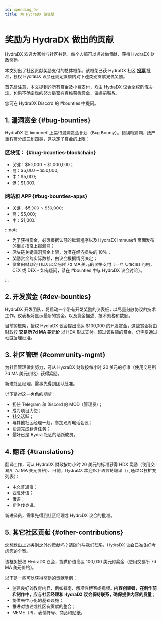 ```yaml
---
id: spending_fw
title: 为 HydraDX 做贡献
---
```


# 奖励为 HydraDX 做出的贡献

HydraDX 欢迎大家参与社区共建。每个人都可以通过做贡献，获得 HydraDX 财政奖励。

本文列出了社区贡献奖励支付的总体框架。该框架已获 HydraDX 社区 **[投票](https://hydradx.subsquare.io/democracy/referendum/11)** 批准，授权 HydraDX 议会在规定限额内对下述类别贡献兑付奖励。

首先请注意，本文提到的所有赏金及小费支付，均由 HydraDX 议会全权酌情决定。如果不确定您的努力是否有资格获得赏金，请提前联系。

您可在 HydraDX Discord 的 #bounties 中提问。

## 1. 漏洞赏金 {#bug-bounties}

HydraDX 在 Immunefi 上运行漏洞赏金计划（Bug Bounty）。错误和漏洞，按严重程度分成三到四类，这决定了赏金的上限：

### 区块链： {#bug-bounties-blockchain}

* 关键：$50,000 ~ $1,000,000；
* 高：$5,000 ~ $50,000;
* 中：$5,000;
* 低：$1,000.

### 网站和 APP {#bug-bounties-apps}

* 关键：$5,000 ~ $50,000;
* 高：$5,000;
* 中：$1,000.

:::note

* 为了获得赏金，必须根据认可的纰漏程序以及 HydraDX Immunefi 页面发布的相关指南上报漏洞；
* 区块链关键漏洞赏金上限，为潜在经济损失的 10%；
* 奖励赏金的实际数额，由议会根据情况决定；
* 赏金由财政的 HDX 以交易所 7d MA 美元的价格支付（一旦 Oracles 可用，CEX 或 DEX - 如有疑问，请在 #bounties 中与 HydraDX 议会讨论）。

:::

## 2. 开发赏金 {#dev-bounties}

HydraDX 开发团队，将启动一个带有开发奖励的仪表板，以尽量分散协议的技术工作。仪表板将显示最新的赏金，以及赏金描述、技术规格和数额。

目前的框架，授权 HydraDX 议会提出高达 $100,000 的开发赏金，这些赏金将由财政按 **交易所 7d MA 美元价** 以 HDX 形式支付。超过该数额的赏金，仍需要通过社区治理批准。

## 3. 社区管理 {#community-mgmt}

为社区管理做出努力，可从 HydraDX 财政按每小时 20 美元的标准（使用交易所 7d MA 美元价格）获得奖励。

新进社区经理，需事先得到团队批准。

以下是对这一角色的期望：

* 担任 Telegram 和 Discord 的 MOD（管理员）；
* 成为项目大使；
* 社交活跃；
* 与其他社区经理一起，参加双周电话会议；
* 协调完成翻译任务；
* 最好已是 Hydra 社区的活跃成员。


## 4. 翻译 {#translations}

翻译工作，可从 HydraDX 财政按每小时 20 美元的标准获得 HDX 奖励（使用交易所 7d MA 美元价格）。目前，HydraDX 欢迎以下语言的翻译（可通过公投扩充列表）：

* 中文普通话；
* 西班牙语；
* 俄语；
* 斯洛伐克语。

新进译员，需事先得到社区经理或 HydraDX 议会的批准。

## 5. 其它社区贡献 {#other-contributions}

您想做出上述类别之外的贡献吗？请随时与我们联系，HydraDX 议会已准备好考虑您的个案。

该框架授权 HydraDX 议会，提供价值高达 100,000 美元的奖金（使用交易所 7d MA 美元价格）。

以下是一些可以获得奖励的贡献示例：

* 创建良好的教育内容，例如指南、解释性博客或视频。**内容创建者，在制作前和制作中，应与社区经理和 HydraDX 议会保持联系，确保提供内容的质量**；
* 提供去中心化的基础设施；
* 推进对协议或社区有贡献的整合；
* MEME（!!）、表情符号、商品和贴纸。

